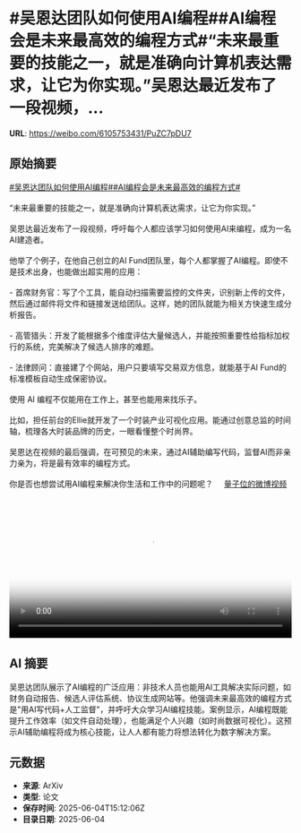 # #吴恩达团队如何使用AI编程##AI编程会是未来最高效的编程方式#“未来最重要的技能之一，就是准确向计算机表达需求，让它为你实现。”吴恩达最近发布了一段视频，...

**URL**: https://weibo.com/6105753431/PuZC7pDU7

## 原始摘要

<a href="https://m.weibo.cn/search?containerid=231522type%3D1%26t%3D10%26q%3D%23%E5%90%B4%E6%81%A9%E8%BE%BE%E5%9B%A2%E9%98%9F%E5%A6%82%E4%BD%95%E4%BD%BF%E7%94%A8AI%E7%BC%96%E7%A8%8B%23&amp;extparam=%23%E5%90%B4%E6%81%A9%E8%BE%BE%E5%9B%A2%E9%98%9F%E5%A6%82%E4%BD%95%E4%BD%BF%E7%94%A8AI%E7%BC%96%E7%A8%8B%23" data-hide=""><span class="surl-text">#吴恩达团队如何使用AI编程#</span></a><a href="https://m.weibo.cn/search?containerid=231522type%3D1%26t%3D10%26q%3D%23AI%E7%BC%96%E7%A8%8B%E4%BC%9A%E6%98%AF%E6%9C%AA%E6%9D%A5%E6%9C%80%E9%AB%98%E6%95%88%E7%9A%84%E7%BC%96%E7%A8%8B%E6%96%B9%E5%BC%8F%23&amp;extparam=%23AI%E7%BC%96%E7%A8%8B%E4%BC%9A%E6%98%AF%E6%9C%AA%E6%9D%A5%E6%9C%80%E9%AB%98%E6%95%88%E7%9A%84%E7%BC%96%E7%A8%8B%E6%96%B9%E5%BC%8F%23" data-hide=""><span class="surl-text">#AI编程会是未来最高效的编程方式#</span></a><br><br>“未来最重要的技能之一，就是准确向计算机表达需求，让它为你实现。”<br><br>吴恩达最近发布了一段视频，呼吁每个人都应该学习如何使用AI来编程，成为一名AI建造者。<br><br>他举了个例子，在他自己创立的AI Fund团队里，每个人都掌握了AI编程。即使不是技术出身，也能做出超实用的应用：<br><br>- 首席财务官：写了个工具，能自动扫描需要监控的文件夹，识别新上传的文件，然后通过邮件将文件和链接发送给团队。这样，她的团队就能为相关方快速生成分析报告。<br><br>- 高管猎头：开发了能根据多个维度评估大量候选人，并能按照重要性给指标加权行的系统，完美解决了候选人排序的难题。<br><br>- 法律顾问：直接建了个网站，用户只要填写交易双方信息，就能基于AI Fund的标准模板自动生成保密协议。<br><br>使用 AI 编程不仅能用在工作上，甚至也能用来找乐子。<br><br>比如，担任前台的Ellie就开发了一个时装产业可视化应用。能通过创意总监的时间轴，梳理各大时装品牌的历史，一眼看懂整个时尚界。<br><br>吴恩达在视频的最后强调，在可预见的未来，通过AI辅助编写代码，监督AI而非亲力亲为，将是最有效率的编程方式。<br><br>你是否也想尝试用AI编程来解决你生活和工作中的问题呢？ <a href="https://video.weibo.com/show?fid=1034:5173866046357579" data-hide=""><span class="url-icon"><img style="width: 1rem;height: 1rem" src="https://h5.sinaimg.cn/upload/2015/09/25/3/timeline_card_small_video_default.png" referrerpolicy="no-referrer"></span><span class="surl-text">量子位的微博视频</span></a><br clear="both"><div style="clear: both"></div><video controls="controls" poster="https://tvax4.sinaimg.cn/orj480/006Fd7o3ly1i23fhdcensj31hc0u0gni.jpg" style="width: 100%"><source src="https://f.video.weibocdn.com/o0/9ALbcPkwlx08oMqwnqFi01041200GZJh0E010.mp4?label=mp4_720p&amp;template=1280x720.25.0&amp;ori=0&amp;ps=1CwnkDw1GXwCQx&amp;Expires=1749053501&amp;ssig=iNcEu9Ey7Z&amp;KID=unistore,video"><source src="https://f.video.weibocdn.com/o0/L6nToHC9lx08oMqvtNW801041200mYod0E010.mp4?label=mp4_hd&amp;template=852x480.25.0&amp;ori=0&amp;ps=1CwnkDw1GXwCQx&amp;Expires=1749053501&amp;ssig=kYoUzcrVx7&amp;KID=unistore,video"><source src="https://f.video.weibocdn.com/o0/0CKKdpmvlx08oMquS9Ru01041200f2Of0E010.mp4?label=mp4_ld&amp;template=640x360.25.0&amp;ori=0&amp;ps=1CwnkDw1GXwCQx&amp;Expires=1749053501&amp;ssig=YVhYBUrRjA&amp;KID=unistore,video"><p>视频无法显示，请前往<a href="https://video.weibo.com/show?fid=1034%3A5173866046357579" target="_blank" rel="noopener noreferrer">微博视频</a>观看。</p></video>

## AI 摘要

吴恩达团队展示了AI编程的广泛应用：非技术人员也能用AI工具解决实际问题，如财务自动报告、候选人评估系统、协议生成网站等。他强调未来最高效的编程方式是"用AI写代码+人工监督"，并呼吁大众学习AI编程技能。案例显示，AI编程既能提升工作效率（如文件自动处理），也能满足个人兴趣（如时尚数据可视化）。这预示AI辅助编程将成为核心技能，让人人都有能力将想法转化为数字解决方案。

## 元数据

- **来源**: ArXiv
- **类型**: 论文
- **保存时间**: 2025-06-04T15:12:06Z
- **目录日期**: 2025-06-04
